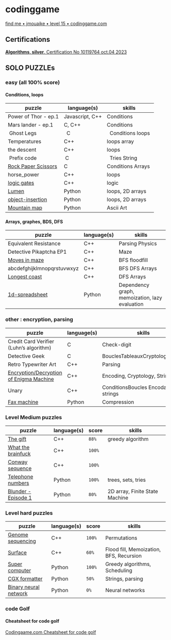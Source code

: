# codinggame

[find me • jmouaike • level 15 •  codinggame.com](https://www.codingame.com/profile/eecc172724a1795985fdd230c13ec0e32605155)

## Certifications

[**Algorithms, silver**. Certification No 10119764 oct.04 2023](https://www.codingame.com/certification/PYzoUvkanjpLz5jOsH85UA)

## SOLO PUZZLEs

### easy (all 100% score)

#### Conditions, loops

| puzzle | language(s) | skills |
| ----------- | -------- | ---------------------- |
| Power of Thor - ep.1 | Javascript, C++ | Conditions |
| Mars lander - ep.1| C, C++ | Conditions |
| Ghost Legs  |  C |  Conditions loops |
| Temperatures | C++ | loops array |
| the descent | C++ | loops |
| Prefix code  | C  |  Tries String|
| [Rock Paper Scissors](https://www.codingame.com/training/easy/rock-paper-scissors-lizard-spock) | C | Conditions Arrays |
| horse_power | C++ | loops |
| [logic gates](https://www.codingame.com/ide/puzzle/logic-gates) | C++ | logic |
| [Lumen](https://www.codingame.com/training/easy/lumen)| Python| loops, 2D arrays|
| [object-insertion](https://www.codingame.com/training/easy/object-insertion)| Python| loops, 2D arrays|
|[Mountain map](https://www.codingame.com/training/easy/mountain-map)|Python|Ascii Art|

#### Arrays, graphes, BDS, DFS

| puzzle | language(s) | skills |
| ----------- | -------- | ---------------------- |
| Equivalent Resistance | C++ | Parsing Physics |
| Detective Pikaptcha EP1 | C++ | Maze |
| [Moves in maze](https://www.codingame.com/training/easy/moves-in-maze) | C++ | BFS floodfill |
| abcdefghijklmnopqrstuvwxyz | C++ | BFS DFS Arrays |
| [Longest coast](https://www.codingame.com/training/easy/longest-coast) | C++ | DFS Arrays |
| [1d-spreadsheet](https://www.codingame.com/training/easy/1d-spreadsheet)|Python| Dependency graph, memoization, lazy evaluation|

### other : encryption, parsing

| puzzle | language(s) | skills |
| ----------- | -------- | ---------------------- |
| Credit Card Verifier (Luhn’s algorithm) | C | Check-digit|
| Detective Geek | C | BouclesTableauxCryptologiestring |
| Retro Typewriter Art | C++ | Parsing |
| [Encryption/Decryption of Enigma Machine](https://www.codingame.com/training/easy/encryptiondecryption-of-enigma-machine) | C++ | Encoding, Cryptology, Strings|
| Unary | C++ | ConditionsBoucles Encodage strings |
|[Fax machine](https://www.codingame.com/training/easy/fax-machine)| Python | Compression|

### Level **Medium** puzzles

| puzzle | language(s) | score | skills |
| ----------- | -------- | ---- | ---------------------- |
|  [The gift](https://www.codingame.com/training/medium/the-gift) | C++ | `88%` | greedy algorithm |
|  [What the brainfuck](https://www.codingame.com/training/medium/what-the-brainfuck) | C++ | `100%` | |
|  [Conway sequence](https://www.codingame.com/training/medium/conway-sequence) | C++ | `100%` | |
|  [Telephone numbers](https://www.codingame.com/training/medium/telephone-numbers) | Python | `100%` | trees, sets, tries|
|  [Blunder - Episode 1](https://www.codingame.com/training/medium/blunder-episode-1) | Python | `80%` | 2D array, Finite State Machine |

### Level **hard** puzzles

| puzzle | language(s) | score | skills |
| ----------- | -------- | ---- | ---------------------- |
| [Genome sequencing](https://www.codingame.com/training/hard/genome-sequencing) | C++ | `100%` | Permutations |
| [Surface](https://www.codingame.com/training/hard/surface) | C++ | `60%` |Flood fill, Memoization, BFS, Recursion|
| [Super computer](https://www.codingame.com/training/hard/super-computer) | Python | `100%` |    Greedy algorithms, Scheduling|
| [CGX formatter](https://www.codingame.com/training/hard/cgx-formatter) | Python | `50%` |Strings, parsing|
|[Binary neural network](https://www.codingame.com/training/hard/binary-neural-network---part-1)| Python | `0%` |Neural networks|

### code Golf

#### Cheatsheet for code golf

[Codingaame.com Cheatsheet for code golf](https://www.codingame.com/blog/code-golf-python/?utm_source=codingame&utm_medium=details-page&utm_campaign=cg-blog&utm_content=chuck-norris-golf)
